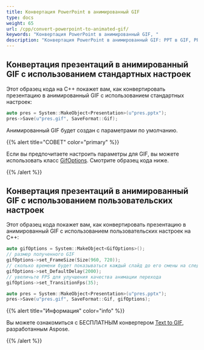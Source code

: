 ```yaml
---
title: Конвертация PowerPoint в анимированный GIF
type: docs
weight: 65
url: /cpp/convert-powerpoint-to-animated-gif/
keywords: "Конвертация PowerPoint в анимированный GIF, "
description: "Конвертация PowerPoint в анимированный GIF: PPT в GIF, PPTX в GIF с использованием API Aspose.Slides."
---
```


## Конвертация презентаций в анимированный GIF с использованием стандартных настроек ##

Этот образец кода на C++ покажет вам, как конвертировать презентацию в анимированный GIF с использованием стандартных настроек:

``` cpp
auto pres = System::MakeObject<Presentation>(u"pres.pptx");
pres->Save(u"pres.gif", SaveFormat::Gif);
```

Анимированный GIF будет создан с параметрами по умолчанию. 

{{%  alert  title="СОВЕТ"  color="primary"  %}} 

Если вы предпочитаете настроить параметры для GIF, вы можете использовать класс [GifOptions](https://reference.aspose.com/slides/cpp/class/aspose.slides.export.gif_options). Смотрите образец кода ниже. 

{{% /alert %}} 

## Конвертация презентаций в анимированный GIF с использованием пользовательских настроек ##
Этот образец кода покажет вам, как конвертировать презентацию в анимированный GIF с использованием пользовательских настроек на C++:

``` cpp
auto gifOptions = System::MakeObject<GifOptions>();
// размер полученного GIF 
gifOptions->set_FrameSize(Size(960, 720));
// сколько времени будет показываться каждый слайд до его смены на следующий
gifOptions->set_DefaultDelay(2000);
// увеличьте FPS для улучшения качества анимации перехода
gifOptions->set_TransitionFps(35);

auto pres = System::MakeObject<Presentation>(u"pres.pptx");
pres->Save(u"pres.gif", SaveFormat::Gif, gifOptions);
```

{{% alert title="Информация" color="info" %}}

Вы можете ознакомиться с БЕСПЛАТНЫМ конвертером [Text to GIF](https://products.aspose.app/slides/text-to-gif), разработанным Aspose. 

{{% /alert %}}